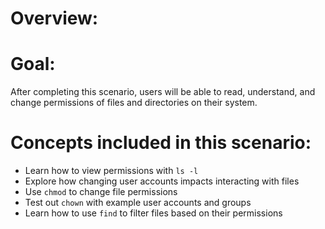 # Overview:



# Goal:

After completing this scenario, users will be able to read, understand, and
change permissions of files and directories on their system.

# Concepts included in this scenario:
* Learn how to view permissions with `ls -l`
* Explore how changing user accounts impacts interacting with files
* Use `chmod` to change file permissions
* Test out `chown` with example user accounts and groups
* Learn how to use `find` to filter files based on their permissions
